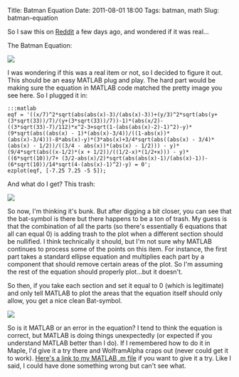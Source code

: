 Title: Batman Equation
Date: 2011-08-01 18:00
Tags: batman, math
Slug: batman-equation

So I saw this on [Reddit](http://www.reddit.com/r/pics/comments/j2qjc/do_you_like_batman_do_you_like_math_my_math/) a few days ago, and wondered if it was real...

The Batman Equation:

[![](http://blog.traeblain.com/wp-content/uploads/batman-equation-500x164.png)](http://blog.traeblain.com/wp-content/uploads/batman-equation.png)

I was wondering if this was a real item or not, so I decided to figure it out. This should be an easy MATLAB plug and play. The hard part would be making sure the equation in MATLAB code matched the pretty image you see here.  So I plugged it in:
    
    :::matlab
	eqf = '((x/7)^2*sqrt(abs(abs(x)-3)/(abs(x)-3))+(y/3)^2*sqrt(abs(y+(3*sqrt(33))/7)/(y+(3*sqrt(33))/7))-1)*(abs(x/2)-((3*sqrt(33)-7)/112)*x^2-3+sqrt(1-(abs(abs(x)-2)-1)^2)-y)*(9*sqrt(abs((abs(x) - 1)*(abs(x)-3/4))/((1-abs(x))*(abs(x)-3/4)))-8*abs(x)-y)*(3*abs(x)+3/4*sqrt(abs((abs(x) - 3/4)*(abs(x) - 1/2))/((3/4 - abs(x))*(abs(x) - 1/2))) - y)*(9/4*sqrt(abs((x-1/2)*(x + 1/2))/((1/2-x)*(1/2+x))) - y)*((6*sqrt(10))/7+ (3/2-abs(x)/2)*sqrt(abs(abs(x)-1)/(abs(x)-1))-(6*sqrt(10))/14*sqrt(4-(abs(x)-1)^2)-y) = 0';
    ezplot(eqf, [-7.25 7.25 -5 5]);

And what do I get? This trash:

![](http://blog.traeblain.com/wp-content/uploads/batman-first.png)

So now, I'm thinking it's bunk. But after digging a bit closer, you can see that the bat-symbol is there but there happens to be a ton of trash. My guess is that the combination of all the parts (so there's essentially 6 equations that all can equal 0) is adding trash to the plot when a different section should be nullified. I think technically it should, but I'm not sure why MATLAB continues to process some of the points on this item.  For instance, the first part takes a standard ellipse equation and multiplies each part by a component that should remove certain areas of the plot.  So I'm assuming the rest of the equation should properly plot...but it doesn't.

So then, if you take each section and set it equal to 0 (which is legitimate) and only tell MATLAB to plot the areas that the equation itself should only allow, you get a nice clean Bat-symbol.

![](http://blog.traeblain.com/wp-content/uploads/batman-clean.png)

So is it MATLAB or an error in the equation? I tend to think the equation is correct, but MATLAB is doing things unexpectedly (or expected if you understand MATLAB better than I do). If I remembered how to do it in Maple, I'd give it a try there and WolframAlpha craps out (never could get it to work).  [Here's a link to my MATLAB .m file](https://gist.github.com/1119139) if you want to give it a try. Like I said, I could have done something wrong but can't see what.